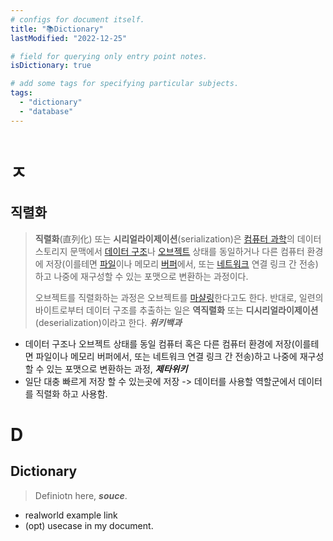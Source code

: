 ```yaml
---
# configs for document itself.
title: "📚Dictionary"
lastModified: "2022-12-25"

# field for querying only entry point notes.
isDictionary: true

# add some tags for specifying particular subjects.
tags:
  - "dictionary"
  - "database"
---
```

```toc
```
# ㅈ
## 직렬화
> **직렬화**(直列化) 또는 **시리얼라이제이션**(serialization)은 [컴퓨터 과학](https://ko.wikipedia.org/wiki/%EC%BB%B4%ED%93%A8%ED%84%B0_%EA%B3%BC%ED%95%99 "컴퓨터 과학")의 데이터 스토리지 문맥에서 [데이터 구조](https://ko.wikipedia.org/wiki/%EB%8D%B0%EC%9D%B4%ED%84%B0_%EA%B5%AC%EC%A1%B0 "데이터 구조")나 [오브젝트](https://ko.wikipedia.org/wiki/%EC%98%A4%EB%B8%8C%EC%A0%9D%ED%8A%B8 "오브젝트") 상태를 동일하거나 다른 컴퓨터 환경에 저장(이를테면 [파일](https://ko.wikipedia.org/wiki/%EC%BB%B4%ED%93%A8%ED%84%B0_%ED%8C%8C%EC%9D%BC "컴퓨터 파일")이나 메모리 [버퍼](https://ko.wikipedia.org/wiki/%EB%8D%B0%EC%9D%B4%ED%84%B0_%EB%B2%84%ED%8D%BC "데이터 버퍼")에서, 또는 [네트워크](https://ko.wikipedia.org/wiki/%EC%BB%B4%ED%93%A8%ED%84%B0_%EB%84%A4%ED%8A%B8%EC%9B%8C%ED%81%AC "컴퓨터 네트워크") 연결 링크 간 전송)하고 나중에 재구성할 수 있는 포맷으로 변환하는 과정이다.
> 
> 오브젝트를 직렬화하는 과정은 오브젝트를 [마샬링](https://ko.wikipedia.org/wiki/%EB%A7%88%EC%83%AC%EB%A7%81_(%EC%BB%B4%ED%93%A8%ED%84%B0_%EA%B3%BC%ED%95%99) "마샬링 (컴퓨터 과학)")한다고도 한다. 반대로, 일련의 바이트로부터 데이터 구조를 추출하는 일은 **역직렬화** 또는 **디시리얼라이제이션**(deserialization)이라고 한다. __*위키백과*__
- 데이터 구조나 오브젝트 상태를 동일 컴퓨터 혹은 다른 컴퓨터 환경에 저장(이를테면 파일이나 메모리 버퍼에서, 또는 네트워크 연결 링크 간 전송)하고 나중에 재구성할 수 있는 포맷으로 변환하는 과정, __*제타위키*__
- 일단 대충 빠르게 저장 할 수 있는곳에 저장 -> 데이터를 사용할 역할군에서 데이터를 직렬화 하고 사용함.

# D
## Dictionary
> Definiotn here, __*souce*__.
- realworld example link
- (opt) usecase in my document.
